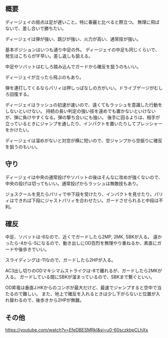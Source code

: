 ## 概要

ディージェイの弱点は足が遅いこと。特に春麗と比べると際立つ。
無理に飛ばないで、差し合いで勝ちたい。

ディージェイは弾が強い、跳びが強い、火力が高い、通常技が強い。

基本ポジションはいつも通り中足の外。
ディージェイの中足も同じくらいで、発生はこちらが1F早い。差し返しも狙える。

中足やソバットはむしろ踏み込んでガードから確反を狙うのもいい。

ディージェイが立ったら飛ぶのもあり。

弾を連打してくるならパリィは押しっぱなしの方がいい。ドライブゲージがむしろ回復する。

ディージェイはラッシュの初速が速いので、遠くてもラッシュを意識した行動をしないといけない。
持続の長い判定の強い技を遠めでも置かないといけないが、弾に負けやすくなる。弾の撃ち合いにも強い。
後手に回るよりは、相手が立っているときにジャンプを通したり、インパクトを置いたりしてプレッシャーをかけたい。

ディージェイは溜めがないと対空が横に短いので、空ジャンプから空振りに確反を狙うのもいい。

## 守り

ディージェイは中央の通常投げやソバットの後はそんなに攻めが強くないので、中央の投げは切ってもいい。通常投げからラッシュは無敵技もあり。

ジョスクールを見たらパリィで中下段を受けたり、インパクトを見せたり。パリィはできれば下段にジャストパリィを合わせたい。ガードさせられると中段は不利。

## 確反

中足、ソバットは-6なので、近くでガードしたら2MP, 2MK, SBKが入る。
遠かったら-4から-5になるので、動き出しにOD百烈を無理やり重ねるか、素直にガードや後歩きでいい。

スライディングは-11なので、ガードしたら2HPが入る。

AC3出し切りのODマキシマムストライクは-8で離れるが、ガードしたら2MKが入る。
ガードしている間にSBKが溜まっているので、SBKまで繋ぐといい。

OD昇竜は垂直J.HKからのコンボが最大だけど、最速でジャンプすると空中で当たるので難しい。
また、地上で確反を入れるときは少し下がらないと位置が入れ替わるので、後歩きから2HPが無難。

## その他

https://youtube.com/watch?v=EfeDBESMRkI&si=u0-60sczkbpCLhXs
